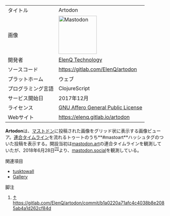 <div class="mw-parser-output">

|                    |                                                                                                                                                                                                                                                                                                                                       |
|--------------------|---------------------------------------------------------------------------------------------------------------------------------------------------------------------------------------------------------------------------------------------------------------------------------------------------------------------------------------|
| タイトル           | Artodon                                                                                                                                                                                                                                                                                                                               |
| 画像               | <a href="/%E3%83%95%E3%82%A1%E3%82%A4%E3%83%AB:Mastodon_logo.png" class="image" title="Mastodon"><img src="/images/thumb/0/00/Mastodon_logo.png/120px-Mastodon_logo.png" srcset="/images/thumb/0/00/Mastodon_logo.png/180px-Mastodon_logo.png 1.5x, /images/0/00/Mastodon_logo.png 2x" width="120" height="120" alt="Mastodon" /></a> |
| 開発者             | <a href="https://elenq.tech" class="external text" rel="nofollow">ElenQ Technology</a>                                                                                                                                                                                                                                                |
| ソースコード       | <a href="https://gitlab.com/ElenQ/artodon" class="external free" rel="nofollow">https://gitlab.com/ElenQ/artodon</a>                                                                                                                                                                                                                  |
| プラットホーム     | ウェブ                                                                                                                                                                                                                                                                                                                                |
| プログラミング言語 | ClojureScript                                                                                                                                                                                                                                                                                                                         |
| サービス開始日     | 2017年12月                                                                                                                                                                                                                                                                                                                            |
| ライセンス         | [GNU Affero General Public License](/GNU_Affero_General_Public_License "GNU Affero General Public License")                                                                                                                                                                                                                           |
| Webサイト          | <a href="https://elenq.gitlab.io/artodon" class="external free" rel="nofollow">https://elenq.gitlab.io/artodon</a>                                                                                                                                                                                                                    |

  
**Artodon**は、[マストドン](/Mastodon "Mastodon")に投稿された画像をグリッド状に表示する画像ビューア。[連合タイムライン](/%E9%80%A3%E5%90%88%E3%82%BF%E3%82%A4%E3%83%A0%E3%83%A9%E3%82%A4%E3%83%B3 "連合タイムライン")を流れるトゥートのうち**\#mastoart**ハッシュタグのついた投稿を表示する。開設当初は<a href="/Mastodon.art" class="new" title="Mastodon.art (存在しないページ)">mastodon.art</a>の連合タイムラインを観測していたが、2018年6月28日<sup>[\[1\]](#cite_note-1)</sup>より、[mastodon.social](/Mastodon.social "Mastodon.social")を観測している。

関連項目

-   [tusktowall](/Tusktowall "Tusktowall")
-   [Gallery](/Gallery "Gallery")

脚注

<div class="mw-references-wrap">

1.  [↑](#cite_ref-1)
    <a href="https://gitlab.com/ElenQ/artodon/commit/b1a0220a71afc4c4038b8e2085ab4a1d262cf84d" class="external free" rel="nofollow">https://gitlab.com/ElenQ/artodon/commit/b1a0220a71afc4c4038b8e2085ab4a1d262cf84d</a>

</div>

</div>
